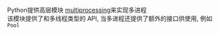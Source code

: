 Python提供高层模块 [multiprocessing](https://docs.python.org/3/library/threading.html)来实现多进程  
该模块提供了和多线程类型的 API, 当多进程还提供了额外的接口供使用, 例如 `Pool`

